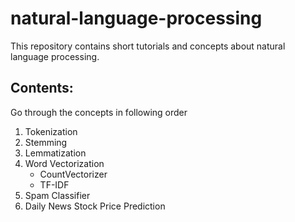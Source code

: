 # natural-language-processing

This repository contains short tutorials and concepts about natural language processing.

## Contents:
Go through the concepts in following order
1. Tokenization
2. Stemming
3. Lemmatization
4. Word Vectorization
    - CountVectorizer
    - TF-IDF
5. Spam Classifier
6. Daily News Stock Price Prediction
